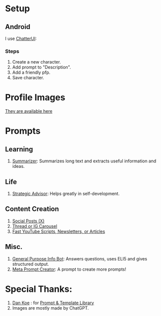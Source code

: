 # Setup
## Android
I use [ChatterUI](https://github.com/Vali-98/ChatterUI):
### Steps
1. Create a new character.
2. Add prompt to "Description".
3. Add a friendly pfp.
4. Save character.

# Profile Images
[They are available here](images/)

# Prompts
## Learning
1. [Summarizer](learn/summarizer): Summarizes long text and extracts useful information and ideas.

## Life
1. [Strategic Advisor](life/advisor): Helps greatly in self-development.

## Content Creation
1. [Social Posts (X)](content/twitter)
2. [Thread or IG Carousel](content/thread)
3. [Fast YouTube Scripts, Newsletters, or Articles](content/newsletter)

## Misc.
1. [General Purpose Info Bot](misc/infobot): Answers questions, uses ELI5 and gives structured output.
2. [Meta Prompt Creator](misc/prompter): A prompt to create more prompts!

# Special Thanks:
1. [Dan Koe](https://thedankoe.com/) : for [Prompt & Template Library](https://stan.store/thedankoe/p/prompt-library)
2. Images are mostly made by ChatGPT.
